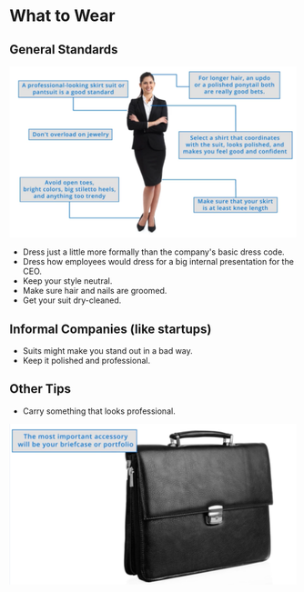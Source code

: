 # What to Wear

## General Standards

![](../../../../.gitbook/assets/cleanshot-2021-10-04-at-11.12.27.png)

* Dress just a little more formally than the company's basic dress code.
* Dress how employees would dress for a big internal presentation for the CEO.
* Keep your style neutral.
* Make sure hair and nails are groomed.
* Get your suit dry-cleaned.

## Informal Companies (like startups)

* Suits might make you stand out in a bad way.
* Keep it polished and professional.

## Other Tips

* Carry something that looks professional.

![](../../../../.gitbook/assets/cleanshot-2021-10-04-at-11.13.29.png)
